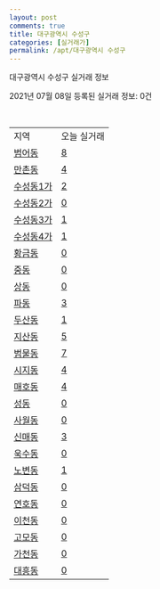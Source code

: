 ```yaml
---
layout: post
comments: true
title: 대구광역시 수성구
categories: [실거래가]
permalink: /apt/대구광역시 수성구
---
```


대구광역시 수성구 실거래 정보

2021년 07월 08일 등록된 실거래 정보: 0건

<script type="text/javascript">
  google.charts.load('current', {'packages':['corechart']});
  google.charts.setOnLoadCallback(drawChart);

  function drawChart() {
    var data = google.visualization.arrayToDataTable([['거래일', '매매', '전월세', '전매'], ['20-07', 701, 486, 1], ['20-08', 750, 480, 2], ['20-09', 983, 524, 3], ['20-10', 1270, 584, 4], ['20-11', 1045, 608, 2], ['20-12', 464, 593, 2], ['21-01', 296, 552, 0], ['21-02', 225, 467, 0], ['21-03', 264, 419, 0], ['21-04', 203, 383, 0], ['21-05', 255, 327, 0], ['21-06', 79, 249, 1], ['21-07', 1, 17, 0]]);

    var options = {
      title: '최근 유형별 거래량 추이',
      legend: { position: 'bottom' }
    };

    var chart = new google.visualization.LineChart(document.getElementById('columnchart_material'));
    chart.draw(data, (options));
  }
</script>

<div id="columnchart_material" style="width: 95%; margin-left: -35px"></div>
<br>
<table class="sortable">
  <tr>
    <td>지역</td>
    <td>오늘 실거래</td>
  </tr>

  
  <tr class="item">
    <td><a href="대구광역시 수성구 범어동">범어동</a></td>
    <td><a href="대구광역시 수성구 범어동">8</a></td>
  </tr>
    

  <tr class="item">
    <td><a href="대구광역시 수성구 만촌동">만촌동</a></td>
    <td><a href="대구광역시 수성구 만촌동">4</a></td>
  </tr>
    

  <tr class="item">
    <td><a href="대구광역시 수성구 수성동1가">수성동1가</a></td>
    <td><a href="대구광역시 수성구 수성동1가">2</a></td>
  </tr>
    

  <tr class="item">
    <td><a href="대구광역시 수성구 수성동2가">수성동2가</a></td>
    <td><a href="대구광역시 수성구 수성동2가">0</a></td>
  </tr>
    

  <tr class="item">
    <td><a href="대구광역시 수성구 수성동3가">수성동3가</a></td>
    <td><a href="대구광역시 수성구 수성동3가">1</a></td>
  </tr>
    

  <tr class="item">
    <td><a href="대구광역시 수성구 수성동4가">수성동4가</a></td>
    <td><a href="대구광역시 수성구 수성동4가">1</a></td>
  </tr>
    

  <tr class="item">
    <td><a href="대구광역시 수성구 황금동">황금동</a></td>
    <td><a href="대구광역시 수성구 황금동">0</a></td>
  </tr>
    

  <tr class="item">
    <td><a href="대구광역시 수성구 중동">중동</a></td>
    <td><a href="대구광역시 수성구 중동">0</a></td>
  </tr>
    

  <tr class="item">
    <td><a href="대구광역시 수성구 상동">상동</a></td>
    <td><a href="대구광역시 수성구 상동">0</a></td>
  </tr>
    

  <tr class="item">
    <td><a href="대구광역시 수성구 파동">파동</a></td>
    <td><a href="대구광역시 수성구 파동">3</a></td>
  </tr>
    

  <tr class="item">
    <td><a href="대구광역시 수성구 두산동">두산동</a></td>
    <td><a href="대구광역시 수성구 두산동">1</a></td>
  </tr>
    

  <tr class="item">
    <td><a href="대구광역시 수성구 지산동">지산동</a></td>
    <td><a href="대구광역시 수성구 지산동">5</a></td>
  </tr>
    

  <tr class="item">
    <td><a href="대구광역시 수성구 범물동">범물동</a></td>
    <td><a href="대구광역시 수성구 범물동">7</a></td>
  </tr>
    

  <tr class="item">
    <td><a href="대구광역시 수성구 시지동">시지동</a></td>
    <td><a href="대구광역시 수성구 시지동">4</a></td>
  </tr>
    

  <tr class="item">
    <td><a href="대구광역시 수성구 매호동">매호동</a></td>
    <td><a href="대구광역시 수성구 매호동">4</a></td>
  </tr>
    

  <tr class="item">
    <td><a href="대구광역시 수성구 성동">성동</a></td>
    <td><a href="대구광역시 수성구 성동">0</a></td>
  </tr>
    

  <tr class="item">
    <td><a href="대구광역시 수성구 사월동">사월동</a></td>
    <td><a href="대구광역시 수성구 사월동">0</a></td>
  </tr>
    

  <tr class="item">
    <td><a href="대구광역시 수성구 신매동">신매동</a></td>
    <td><a href="대구광역시 수성구 신매동">3</a></td>
  </tr>
    

  <tr class="item">
    <td><a href="대구광역시 수성구 욱수동">욱수동</a></td>
    <td><a href="대구광역시 수성구 욱수동">0</a></td>
  </tr>
    

  <tr class="item">
    <td><a href="대구광역시 수성구 노변동">노변동</a></td>
    <td><a href="대구광역시 수성구 노변동">1</a></td>
  </tr>
    

  <tr class="item">
    <td><a href="대구광역시 수성구 삼덕동">삼덕동</a></td>
    <td><a href="대구광역시 수성구 삼덕동">0</a></td>
  </tr>
    

  <tr class="item">
    <td><a href="대구광역시 수성구 연호동">연호동</a></td>
    <td><a href="대구광역시 수성구 연호동">0</a></td>
  </tr>
    

  <tr class="item">
    <td><a href="대구광역시 수성구 이천동">이천동</a></td>
    <td><a href="대구광역시 수성구 이천동">0</a></td>
  </tr>
    

  <tr class="item">
    <td><a href="대구광역시 수성구 고모동">고모동</a></td>
    <td><a href="대구광역시 수성구 고모동">0</a></td>
  </tr>
    

  <tr class="item">
    <td><a href="대구광역시 수성구 가천동">가천동</a></td>
    <td><a href="대구광역시 수성구 가천동">0</a></td>
  </tr>
    

  <tr class="item">
    <td><a href="대구광역시 수성구 대흥동">대흥동</a></td>
    <td><a href="대구광역시 수성구 대흥동">0</a></td>
  </tr>
    


</table>


    